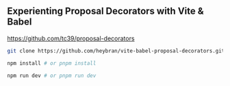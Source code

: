 ## Experienting Proposal Decorators with Vite & Babel

https://github.com/tc39/proposal-decorators

```bash
git clone https://github.com/heybran/vite-babel-proposal-decorators.git
```

```bash
npm install # or pnpm install
```

```bash
npm run dev # or pnpm run dev
```
